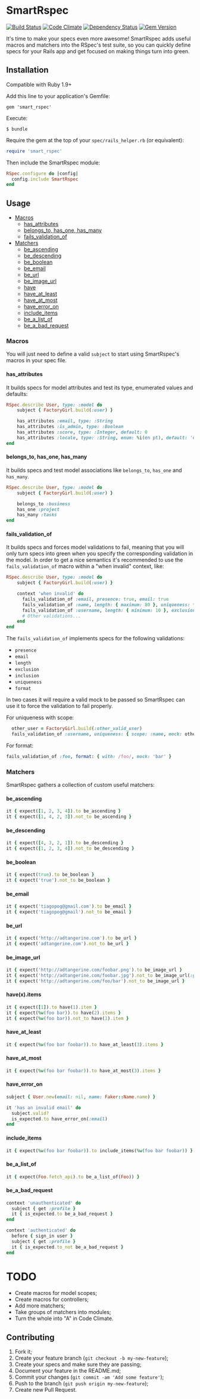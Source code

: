 # SmartRspec

[![Build Status](https://travis-ci.org/tiagopog/smart_rspec.svg)](https://travis-ci.org/tiagopog/smart_rspec)
[![Code Climate](https://codeclimate.com/github/tiagopog/smart_rspec/badges/gpa.svg)](https://codeclimate.com/github/tiagopog/smart_rspec)
[![Dependency Status](https://gemnasium.com/tiagopog/smart_rspec.svg)](https://gemnasium.com/tiagopog/smart_rspec)
[![Gem Version](https://badge.fury.io/rb/smart_rspec.svg)](http://badge.fury.io/rb/smart_rspec)

It's time to make your specs even more awesome! SmartRspec adds useful macros and matchers into the RSpec's test suite, so you can quickly define specs for your Rails app and get focused on making things turn into green.

## Installation

Compatible with Ruby 1.9+

Add this line to your application's Gemfile:

    gem 'smart_rspec'

Execute:

    $ bundle

Require the gem at the top of your `spec/rails_helper.rb` (or equivalent):
``` ruby
require 'smart_rspec'
```

Then include the SmartRspec module:

``` ruby
RSpec.configure do |config|
  config.include SmartRspec
end
```

## Usage

* [Macros](#macros)
    * [has_attributes](#has_attributes)
    * [belongs_to, has_one, has_many](#belongs_to-has_one-has_many)
    * [fails_validation_of](#fails_validation_of)
* [Matchers](#matchers)
  * [be_ascending](#be_ascending)
  * [be_descending](#be_descending)
  * [be_boolean](#be_boolean)
  * [be_email](#be_email)
  * [be_url](#be_url)
  * [be_image_url](#be_image_url)
  * [have](#have)
  * [have_at_least](#have_at_least)
  * [have_at_most](#have_at_most)
  * [have_error_on](#have_error_on)
  * [include_items](#include_items)
  * [be_a_list_of](#be_a_list_of)
  * [be_a_bad_request](#be_a_bad_request)

### Macros

You will just need to define a valid `subject` to start using SmartRspec's macros in your spec file.

#### has_attributes

It builds specs for model attributes and test its type, enumerated values and defaults:
``` ruby
RSpec.describe User, type: :model do
    subject { FactoryGirl.build(:user) }

    has_attributes :email, type: :String
    has_attributes :is_admin, type: :Boolean
    has_attributes :score, type: :Integer, default: 0
    has_attributes :locale, type: :String, enum: %i(en pt), default: 'en'
end
```

#### belongs_to, has_one, has_many

It builds specs and test model associations like `belongs_to`, `has_one` and `has_many`.
``` ruby
RSpec.describe User, type: :model do
    subject { FactoryGirl.build(:user) }

    belongs_to :business
    has_one :project
    has_many :tasks
end
```

#### fails_validation_of

It builds specs and forces model validations to fail, meaning that you will only turn specs into green when you specify the corresponding validation in the model. In order to get a nice semantics it's recommended to use the `fails_validation_of` macro within a "when invalid" context, like:

``` ruby
RSpec.describe User, type: :model do
    subject { FactoryGirl.build(:user) }

    context 'when invalid' do
      fails_validation_of :email, presence: true, email: true
      fails_validation_of :name, length: { maximum: 80 }, uniqueness: true
      fails_validation_of :username, length: { minimum: 10 }, exclusion: { in: %w(foo bar) }
      # Other validations...
    end
end
```

The `fails_validation_of` implements specs for the following validations:

- `presence`
- `email`
- `length`
- `exclusion`
- `inclusion`
- `uniqueness`
- `format`

In two cases it will require a valid mock to be passed so SmartRspec can use it to force the validation to fail properly.

For uniqueness with scope:
``` ruby
  other_user = FactoryGirl.build(:other_valid_user)
  fails_validation_of :username, uniqueness: { scope: :name, mock: other_user }
```

For format:
``` ruby
fails_validation_of :foo, format: { with: /foo/, mock: 'bar' }
```

### Matchers

SmartRspec gathers a collection of custom useful matchers:

#### be_ascending

``` ruby
it { expect([1, 2, 3, 4]).to be_ascending }
it { expect([1, 4, 2, 3]).not_to be_ascending }
```

#### be_descending
``` ruby
it { expect([4, 3, 2, 1]).to be_descending }
it { expect([1, 2, 3, 4]).not_to be_descending }
```

#### be_boolean
``` ruby
it { expect(true).to be_boolean }
it { expect('true').not_to be_boolean }
```

#### be_email
``` ruby
it { expect('tiagopog@gmail.com').to be_email }
it { expect('tiagopog@gmail').not_to be_email }
```

#### be_url
``` ruby
it { expect('http://adtangerine.com').to be_url }
it { expect('adtangerine.com').not_to be_url }
```

#### be_image_url
``` ruby
it { expect('http://adtangerine.com/foobar.png').to be_image_url }
it { expect('http://adtangerine.com/foobar.jpg').not_to be_image_url(:gif) }
it { expect('http://adtangerine.com/foo/bar').not_to be_image_url }
```

#### have(x).items
``` ruby
it { expect([1]).to have(1).item }
it { expect(%w(foo bar)).to have(2).items }
it { expect(%w(foo bar)).not_to have(1).item }
```

#### have_at_least
``` ruby
it { expect(%w(foo bar foobar)).to have_at_least(3).items }
```

#### have_at_most
``` ruby
it { expect(%w(foo bar foobar)).to have_at_most(3).items }
```

#### have_error_on
``` ruby
subject { User.new(email: nil, name: Faker::Name.name) }

it 'has an invalid email' do
  subject.valid?
  is_expected.to have_error_on(:email)
end
```

#### include_items
``` ruby
it { expect(%w(foo bar foobar)).to include_items(%w(foo bar foobar)) }
```

#### be_a_list_of
``` ruby
it { expect(Foo.fetch_api).to be_a_list_of(Foo)) }
```

#### be_a_bad_request
``` ruby
context 'unauthenticated' do
  subject { get :profile }
  it { is_expected.to be_a_bad_request }
end

context 'authenticated' do
  before { sign_in user }
  subject { get :profile }
  it { is_expected.to_not be_a_bad_request }
end
```

# TODO

- Create macros for model scopes;
- Create macros for controllers;
- Add more matchers;
- Take groups of matchers into modules;
- Turn the whole into "A" in Code Climate.

## Contributing

1. Fork it;
2. Create your feature branch (`git checkout -b my-new-feature`);
3. Create your specs and make sure they are passing;
4. Document your feature in the README.md;
4. Commit your changes (`git commit -am 'Add some feature'`);
5. Push to the branch (`git push origin my-new-feature`);
6. Create new Pull Request.
